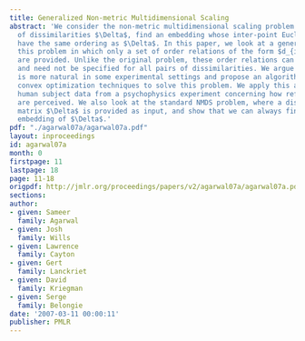 ```yaml
---
title: Generalized Non-metric Multidimensional Scaling
abstract: 'We consider the non-metric multidimensional scaling problem: given a set
  of dissimilarities $\Delta$, find an embedding whose inter-point Euclidean distances
  have the same ordering as $\Delta$. In this paper, we look at a generalization of
  this problem in which only a set of order relations of the form $d_{ij} < d_{kl}$
  are provided. Unlike the original problem, these order relations can be contradictory
  and need not be specified for all pairs of dissimilarities. We argue that this setting
  is more natural in some experimental settings and propose an algorithm based on
  convex optimization techniques to solve this problem. We apply this algorithm to
  human subject data from a psychophysics experiment concerning how reflectance properties
  are perceived. We also look at the standard NMDS problem, where a dissimilarity
  matrix $\Delta$ is provided as input, and show that we can always find an orderrespecting
  embedding of $\Delta$.'
pdf: "./agarwal07a/agarwal07a.pdf"
layout: inproceedings
id: agarwal07a
month: 0
firstpage: 11
lastpage: 18
page: 11-18
origpdf: http://jmlr.org/proceedings/papers/v2/agarwal07a/agarwal07a.pdf
sections: 
author:
- given: Sameer
  family: Agarwal
- given: Josh
  family: Wills
- given: Lawrence
  family: Cayton
- given: Gert
  family: Lanckriet
- given: David
  family: Kriegman
- given: Serge
  family: Belongie
date: '2007-03-11 00:00:11'
publisher: PMLR
---
```

